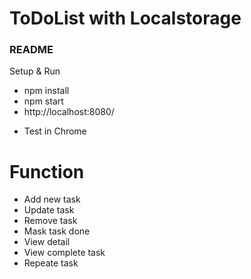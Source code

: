 # ToDoList with Localstorage
### README ###

Setup & Run
- npm install
- npm start
- http://localhost:8080/

* Test in Chrome

# Function
- Add new task
- Update task
- Remove task
- Mask task done
- View detail
- View complete task
- Repeate task
